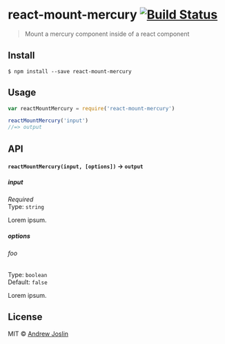 # react-mount-mercury [![Build Status](https://travis-ci.org/ajoslin/react-mount-mercury.svg?branch=master)](https://travis-ci.org/ajoslin/react-mount-mercury)

> Mount a mercury component inside of a react component


## Install

```
$ npm install --save react-mount-mercury
```


## Usage

```js
var reactMountMercury = require('react-mount-mercury')

reactMountMercury('input')
//=> output
```

## API

#### `reactMountMercury(input, [options])` -> `output`

##### input

*Required*  
Type: `string`

Lorem ipsum.

##### options

###### foo

Type: `boolean`  
Default: `false`

Lorem ipsum.


## License

MIT © [Andrew Joslin](http://ajoslin.com)
